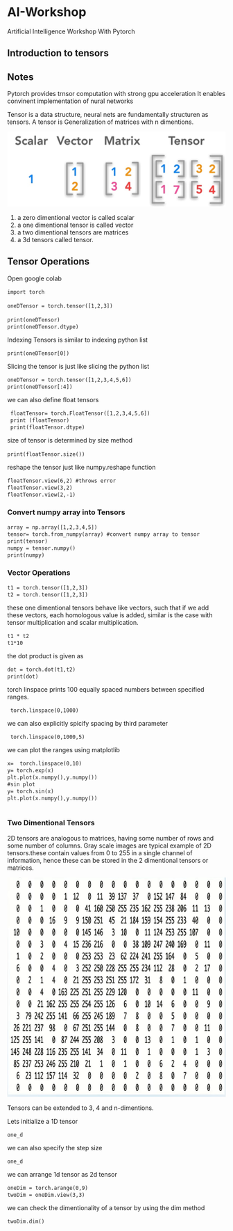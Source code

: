 # AI-Workshop
 Artificial Intelligence Workshop With Pytorch

## Introduction to tensors


## Notes 
Pytorch provides trnsor computation with strong gpu acceleration
It enables convinent implementation of nural networks

Tensor is a data structure, neural nets are fundamentally structuren as tensors.
A tensor is Generalization of matrices with n dimentions. 

![Basic Tensor Structure](https://github.com/ShumailaAhmed/AI-Workshop/blob/main/tensors.png)


1. a zero dimentional vector is called scalar  
2. a one dimentional tensor is called vector   
3. a two dimentional tensors are matrices  
4. a 3d tensors called tensor.  

## Tensor Operations

Open google colab  

```!pip install torch
import torch

oneDTensor = torch.tensor([1,2,3])

print(oneDTensor)
print(oneDTensor.dtype)

```
 Indexing Tensors is similar to indexing python list
 
 ```
 print(oneDTensor[0])
 ```
Slicing the tensor is just like slicing the python list

```
oneDTensor = torch.tensor([1,2,3,4,5,6])
print(oneDTensor[:4])
```

we can also define float tensors

```
 floatTensor= torch.FloatTensor([1,2,3,4,5,6])
 print (floatTensor)
 print(floatTensor.dtype)
 ```
 
 size of tensor is determined by size method
 
 ```print(floatTensor.size())```
 
 
 reshape the tensor just like numpy.reshape function 
 
 ```floatTensor.view(6,1)
 floatTensor.view(6,2) #throws error
 floatTensor.view(3,2)
 floatTensor.view(2,-1)
 ```
 
 ### Convert numpy array into Tensors
 
 ```import numpy as np
 array = np.array([1,2,3,4,5])
 tensor= torch.from_numpy(array) #convert numpy array to tensor
 print(tensor)
 numpy = tensor.numpy()
 print(numpy)
 ```
 
 ### Vector Operations
 
 ```
 t1 = torch.tensor([1,2,3])
t2 = torch.tensor([1,2,3])
 ```
 
 these one dimentional tensors behave like vectors, such that if we add these vectors, each homologous value is added, similar is the case with tensor multiplication and scalar multiplication.
 
 ```t1+t2
 t1 * t2
 t1*10
 
 ```
 the dot product is given as
 
 ```
 dot = torch.dot(t1,t2)
 print(dot)
 ```
 torch linspace prints 100 equally spaced numbers between specified ranges.

 ```
  torch.linspace(0,1000)
 ```
 
 we can also explicitly spicify spacing by third parameter
 
 ```
  torch.linspace(0,1000,5)
 ```
 
 we can plot the ranges using matplotlib
  
```import matplotlib.pyplot as plt
x=  torch.linspace(0,10)
y= torch.exp(x)
plt.plot(x.numpy(),y.numpy())
#sin plot
y= torch.sin(x)
plt.plot(x.numpy(),y.numpy())


```

### Two Dimentional Tensors

2D tensors are analogous to matrices, having some number of rows and some number of columns. Gray scale images are typical example of 2D tensors.these contain values from 0 to 255 in a single channel of information, hence these can be stored in the 2 dimentional tensors or matrices.

![2d Tensor example Gray-scale Image](https://raw.githubusercontent.com/ShumailaAhmed/AI-Workshop/main/grayscale.gif?token=ALS5FOAAD6FXSTLMUI4YIDDAC2WPE)

Tensors can be extended to 3, 4 and n-dimentions.  

Lets initialize a 1D tensor

```one_d = torch.arange(2,7)
one_d
```
we can also specify the step size

```one_d = torch.arange(2,7,2)
one_d
```

we can arrange 1d tensor as 2d tensor

```
oneDim = torch.arange(0,9)
twoDim = oneDim.view(3,3)
```

we can check the dimentionality of a tensor by using the dim method

```
twoDim.dim()
```
